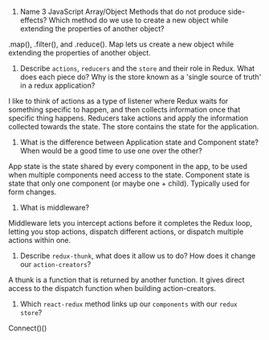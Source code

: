 1.  Name 3 JavaScript Array/Object Methods that do not produce side-effects? Which method do we use to create a new object while extending the properties of another object?

.map(), .filter(), and .reduce(). Map lets us create a new object while extending the properties of another object.

1.  Describe `actions`, `reducers` and the `store` and their role in Redux. What does each piece do? Why is the store known as a 'single source of truth' in a redux application?

I like to think of actions as a type of listener where Redux waits for something specific to happen, and then collects information once that specific thing happens. Reducers take actions and apply the information collected towards the state. The store contains the state for the application.

1.  What is the difference between Application state and Component state? When would be a good time to use one over the other?

App state is the state shared by every component in the app, to be used when multiple components need access to the state. Component state is state that only one component (or maybe one + child). Typically used for form changes.

1.  What is middleware?

Middleware lets you intercept actions before it completes the Redux loop, letting you stop actions, dispatch different actions, or dispatch multiple actions within one.

1.  Describe `redux-thunk`, what does it allow us to do? How does it change our `action-creators`?

A thunk is a function that is returned by another function. It gives direct access to the dispatch function when building action-creators.

1.  Which `react-redux` method links up our `components` with our `redux store`?

Connect()()
